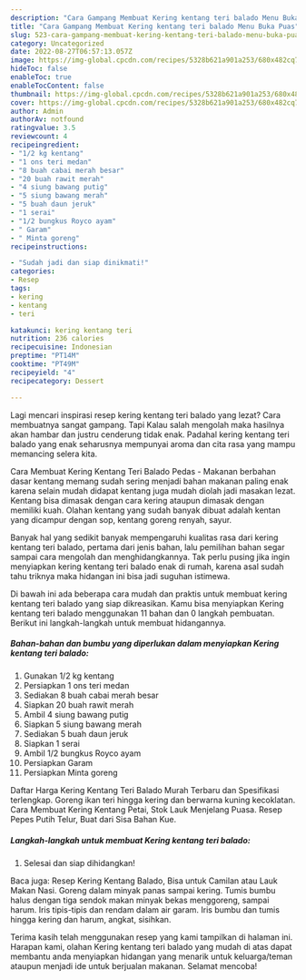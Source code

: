 ```yaml
---
description: "Cara Gampang Membuat Kering kentang teri balado Menu Buka Puas"
title: "Cara Gampang Membuat Kering kentang teri balado Menu Buka Puas"
slug: 523-cara-gampang-membuat-kering-kentang-teri-balado-menu-buka-puas
category: Uncategorized
date: 2022-08-27T06:57:13.057Z
image: https://img-global.cpcdn.com/recipes/5328b621a901a253/680x482cq70/kering-kentang-teri-balado-foto-resep-utama.jpg
hideToc: false
enableToc: true
enableTocContent: false
thumbnail: https://img-global.cpcdn.com/recipes/5328b621a901a253/680x482cq70/kering-kentang-teri-balado-foto-resep-utama.jpg
cover: https://img-global.cpcdn.com/recipes/5328b621a901a253/680x482cq70/kering-kentang-teri-balado-foto-resep-utama.jpg
author: Admin
authorAv: notfound
ratingvalue: 3.5
reviewcount: 4
recipeingredient:
- "1/2 kg kentang"
- "1 ons teri medan"
- "8 buah cabai merah besar"
- "20 buah rawit merah"
- "4 siung bawang putig"
- "5 siung bawang merah"
- "5 buah daun jeruk"
- "1 serai"
- "1/2 bungkus Royco ayam"
- " Garam"
- " Minta goreng"
recipeinstructions:

- "Sudah jadi dan siap dinikmati!"
categories:
- Resep
tags:
- kering
- kentang
- teri

katakunci: kering kentang teri 
nutrition: 236 calories
recipecuisine: Indonesian
preptime: "PT14M"
cooktime: "PT49M"
recipeyield: "4"
recipecategory: Dessert

---
```



Lagi mencari inspirasi resep kering kentang teri balado yang lezat? Cara membuatnya sangat gampang. Tapi Kalau salah mengolah maka hasilnya akan hambar dan justru cenderung tidak enak. Padahal kering kentang teri balado yang enak seharusnya mempunyai aroma dan cita rasa yang mampu memancing selera kita.


Cara Membuat Kering Kentang Teri Balado Pedas - Makanan berbahan dasar kentang memang sudah sering menjadi bahan makanan paling enak karena selain mudah didapat kentang juga mudah diolah jadi masakan lezat. Kentang bisa dimasak dengan cara kering ataupun dimasak dengan memiliki kuah. Olahan kentang yang sudah banyak dibuat adalah kentan yang dicampur dengan sop, kentang goreng renyah, sayur.

Banyak hal yang sedikit banyak mempengaruhi kualitas rasa dari kering kentang teri balado, pertama dari jenis bahan, lalu pemilihan bahan segar sampai cara mengolah dan menghidangkannya. Tak perlu pusing jika ingin menyiapkan kering kentang teri balado enak di rumah, karena asal sudah tahu triknya maka hidangan ini bisa jadi suguhan istimewa.


Di bawah ini ada beberapa cara mudah dan praktis untuk membuat kering kentang teri balado yang siap dikreasikan. Kamu bisa menyiapkan Kering kentang teri balado menggunakan 11 bahan dan 0 langkah pembuatan. Berikut ini langkah-langkah untuk membuat hidangannya.

<!--inarticleads1-->

##### Bahan-bahan dan bumbu yang diperlukan dalam menyiapkan Kering kentang teri balado:

1. Gunakan 1/2 kg kentang
1. Persiapkan 1 ons teri medan
1. Sediakan 8 buah cabai merah besar
1. Siapkan 20 buah rawit merah
1. Ambil 4 siung bawang putig
1. Siapkan 5 siung bawang merah
1. Sediakan 5 buah daun jeruk
1. Siapkan 1 serai
1. Ambil 1/2 bungkus Royco ayam
1. Persiapkan  Garam
1. Persiapkan  Minta goreng


Daftar Harga Kering Kentang Teri Balado Murah Terbaru dan Spesifikasi terlengkap. Goreng ikan teri hingga kering dan berwarna kuning kecoklatan. Cara Membuat Kering Kentang Petai, Stok Lauk Menjelang Puasa. Resep Pepes Putih Telur, Buat dari Sisa Bahan Kue. 

<!--inarticleads2-->

##### Langkah-langkah untuk membuat Kering kentang teri balado:


1. Selesai dan siap dihidangkan!

Baca juga: Resep Kering Kentang Balado, Bisa untuk Camilan atau Lauk Makan Nasi. Goreng dalam minyak panas sampai kering. Tumis bumbu halus dengan tiga sendok makan minyak bekas menggoreng, sampai harum. Iris tipis-tipis dan rendam dalam air garam. Iris bumbu dan tumis hingga kering dan harum, angkat, sisihkan. 

Terima kasih telah menggunakan resep yang kami tampilkan di halaman ini. Harapan kami, olahan Kering kentang teri balado yang mudah di atas dapat membantu anda menyiapkan hidangan yang menarik untuk keluarga/teman ataupun menjadi ide untuk berjualan makanan. Selamat mencoba!
